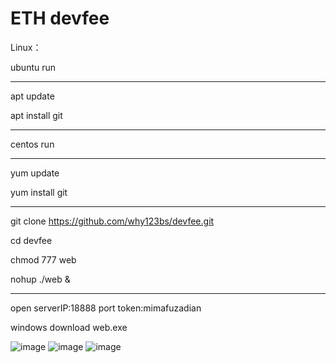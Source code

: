 # ETH devfee
Linux：

ubuntu run

--------------------------------------------

apt update

apt install git

--------------------------------------------

centos run

--------------------------------------------
yum update

yum install git

---------------------------------------------

git clone https://github.com/why123bs/devfee.git

cd devfee

chmod 777 web

nohup ./web &

---------------------------------------------

open serverIP:18888 port token:mimafuzadian

windows download web.exe

![image](https://user-images.githubusercontent.com/93153580/147484441-15b35207-662b-41d0-a3f0-095dbf28627a.png)
![image](https://user-images.githubusercontent.com/93153580/147484533-4c41a348-9fb1-41b2-a7bc-8feec2d8a08e.png)
![image](https://user-images.githubusercontent.com/93153580/147484554-ad975dc9-7023-42df-919f-45d0c9dec3bb.png)
